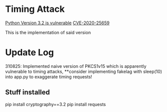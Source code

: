 # Timing Attack
[Python Version 3.2 is vulnerable](https://www.wiz.io/vulnerability-database/cve/cve-2020-25659)
[CVE-2020-25659](https://vulert.com/vuln-db/pypi-cryptography-14696)


This is the implementation of said version


# Update Log
310825: Implemented naive version of PKCS1v15 which is apparently vulnerable to timing attacks, **consider implementing fakelag with sleep(10) into app.py to exaggerate timing requests!

## Stuff installed
pip install cryptography==3.2
pip install requests
